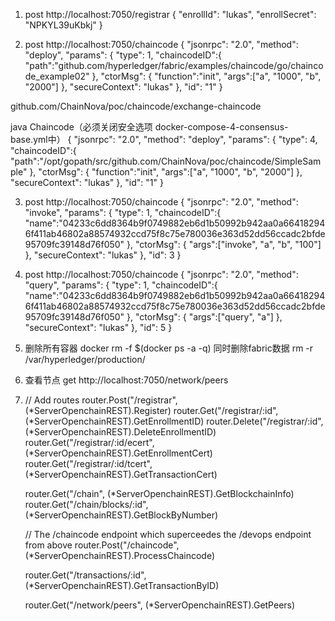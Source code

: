 1. post   http://localhost:7050/registrar
    {
      "enrollId": "lukas",
      "enrollSecret": "NPKYL39uKbkj"
    }


2. post http://localhost:7050/chaincode
    {
      "jsonrpc": "2.0",
      "method": "deploy",
      "params": {
        "type": 1,
        "chaincodeID":{
            "path":"github.com/hyperledger/fabric/examples/chaincode/go/chaincode_example02"
        },
        "ctorMsg": {
            "function":"init",
            "args":["a", "1000", "b", "2000"]
        },
        "secureContext": "lukas"
      },
      "id": "1"
    }

github.com/ChainNova/poc/chaincode/exchange-chaincode

java Chaincode（必须关闭安全选项  docker-compose-4-consensus-base.yml中）
    {
      "jsonrpc": "2.0",
      "method": "deploy",
      "params": {
        "type": 4,
        "chaincodeID":{
            "path":"/opt/gopath/src/github.com/ChainNova/poc/chaincode/SimpleSample"
        },
        "ctorMsg": {
            "function":"init",
            "args":["a", "1000", "b", "2000"]
        },
        "secureContext": "lukas"
      },
      "id": "1"
    }

3. post http://localhost:7050/chaincode
   {
      "jsonrpc": "2.0",
      "method": "invoke",
      "params": {
          "type": 1,
          "chaincodeID":{
              "name":"04233c6dd8364b9f0749882eb6d1b50992b942aa0a664182946f411ab46802a88574932ccd75f8c75e780036e363d52dd56ccadc2bfde95709fc39148d76f050"
          },
          "ctorMsg": {
             "args":["invoke", "a", "b", "100"]
          },
          "secureContext": "lukas"
      },
      "id": 3
    }

4. post  http://localhost:7050/chaincode
    {
      "jsonrpc": "2.0",
      "method": "query",
      "params": {
          "type": 1,
          "chaincodeID":{
              "name":"04233c6dd8364b9f0749882eb6d1b50992b942aa0a664182946f411ab46802a88574932ccd75f8c75e780036e363d52dd56ccadc2bfde95709fc39148d76f050"
          },
          "ctorMsg": {
             "args":["query", "a"]
          },
          "secureContext": "lukas"
      },
      "id": 5
    }

5. 删除所有容器   docker rm -f $(docker ps -a -q)
   同时删除fabric数据   rm -r /var/hyperledger/production/

6. 查看节点  get  http://localhost:7050/network/peers

7. // Add routes
	router.Post("/registrar", (*ServerOpenchainREST).Register)
	router.Get("/registrar/:id", (*ServerOpenchainREST).GetEnrollmentID)
	router.Delete("/registrar/:id", (*ServerOpenchainREST).DeleteEnrollmentID)
	router.Get("/registrar/:id/ecert", (*ServerOpenchainREST).GetEnrollmentCert)
	router.Get("/registrar/:id/tcert", (*ServerOpenchainREST).GetTransactionCert)

	router.Get("/chain", (*ServerOpenchainREST).GetBlockchainInfo)
	router.Get("/chain/blocks/:id", (*ServerOpenchainREST).GetBlockByNumber)

	// The /chaincode endpoint which superceedes the /devops endpoint from above
	router.Post("/chaincode", (*ServerOpenchainREST).ProcessChaincode)

	router.Get("/transactions/:id", (*ServerOpenchainREST).GetTransactionByID)

	router.Get("/network/peers", (*ServerOpenchainREST).GetPeers)